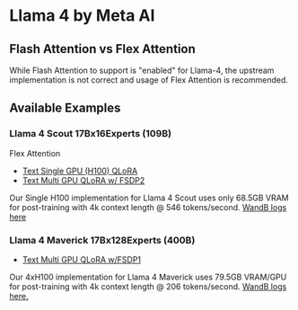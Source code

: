 # Llama 4 by Meta AI

## Flash Attention vs Flex Attention

While Flash Attention to support is "enabled" for Llama-4, the upstream implementation is not correct and usage of Flex Attention is recommended.

## Available Examples

### Llama 4 Scout 17Bx16Experts (109B)

Flex Attention
- [Text Single GPU (H100) QLoRA](./scout-qlora-single-h100-flex.yaml)
- [Text Multi GPU QLoRA w/ FSDP2](./scout-qlora-flexattn-fsdp2.yaml)

[//]: # (Flash Attention &#40;Do not use&#41;)

[//]: # (- [Multi-Modal/Vision QLoRA w/ FSDP1]&#40;./scout-vision-qlora-fsdp.yaml&#41;)

[//]: # (- [Text Single GPU &#40;H100&#41; QLoRA]&#40;./scout-qlora-single-h100.yaml&#41;)

[//]: # (- [Text Multi GPU QLoRA w/ FSDP1]&#40;./scout-qlora-fsdp1.yaml&#41;)

Our Single H100 implementation for Llama 4 Scout uses only 68.5GB VRAM for post-training with 4k context length @ 546 tokens/second. [WandB logs here](https://wandb.ai/axolotl-ai/llama4-sft/runs/zic56rhd)

### Llama 4 Maverick 17Bx128Experts (400B)

- [Text Multi GPU QLoRA w/FSDP1](./maverick-qlora-fsdp1.yaml)

Our 4xH100 implementation for Llama 4 Maverick uses 79.5GB VRAM/GPU for post-training with 4k context length @ 206 tokens/second. [WandB logs here.](https://wandb.ai/axolotl-ai/llama-sft/runs/siyvwuxc?nw=nwuserwinglian)
